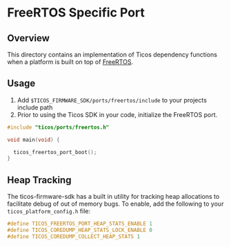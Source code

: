 # FreeRTOS Specific Port

## Overview

This directory contains an implementation of Ticos dependency functions when
a platform is built on top of [FreeRTOS](https://www.freertos.org/).

## Usage

1. Add `$TICOS_FIRMWARE_SDK/ports/freertos/include` to your projects include
   path
2. Prior to using the Ticos SDK in your code, initialize the FreeRTOS port.

```c
#include "ticos/ports/freertos.h"

void main(void) {

  ticos_freertos_port_boot();
}
```

## Heap Tracking

The ticos-firmware-sdk has a built in utility for tracking heap allocations to facilitate debug
of out of memory bugs. To enable, add the following to your `ticos_platform_config.h` file:

```c
#define TICOS_FREERTOS_PORT_HEAP_STATS_ENABLE 1
#define TICOS_COREDUMP_HEAP_STATS_LOCK_ENABLE 0
#define TICOS_COREDUMP_COLLECT_HEAP_STATS 1
```
